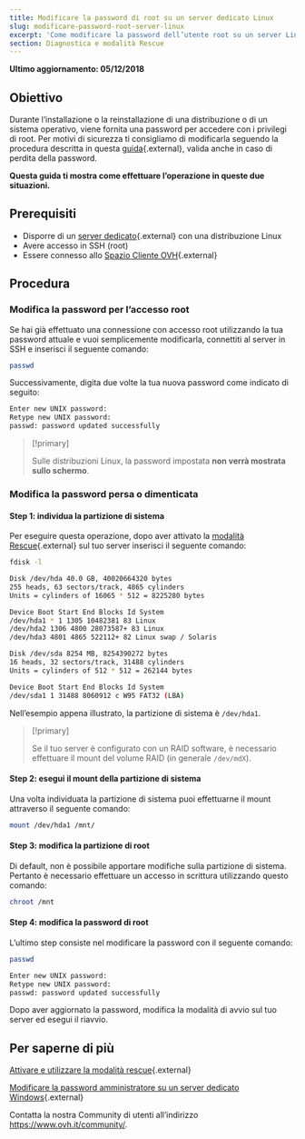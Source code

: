 ```yaml
---
title: Modificare la password di root su un server dedicato Linux
slug: modificare-password-root-server-linux
excerpt: 'Come modificare la password dell’utente root su un server Linux'
section: Diagnostica e modalità Rescue
---
```


**Ultimo aggiornamento: 05/12/2018**

## Obiettivo

Durante l’installazione o la reinstallazione di una distribuzione o di un sistema operativo, viene fornita una password per accedere con i privilegi di root. Per motivi di sicurezza ti consigliamo di modificarla seguendo la procedura descritta in questa [guida](https://docs.ovh.com/it/dedicated/mettere-in-sicurezza-un-server-dedicato/){.external}, valida anche in caso di perdita della password. 

**Questa guida ti mostra come effettuare l’operazione in queste due situazioni.**


## Prerequisiti

* Disporre di un [server dedicato](https://www.ovh.it/server_dedicati/){.external} con una distribuzione Linux
* Avere accesso in SSH (root)
* Essere connesso allo [Spazio Cliente OVH](https://www.ovh.com/auth/?action=gotomanager){.external}


## Procedura

### Modifica la password per l’accesso root

Se hai già effettuato una connessione con accesso root utilizzando la tua password attuale e vuoi semplicemente modificarla, connettiti al server in SSH e inserisci il seguente comando:

```sh
passwd
```

Successivamente, digita due volte la tua nuova password come indicato di seguito:

```sh
Enter new UNIX password:
Retype new UNIX password:
passwd: password updated successfully
```

> [!primary]
>
> Sulle distribuzioni Linux, la password impostata **non verrà mostrata sullo schermo**.
>

### Modifica la password persa o dimenticata

#### Step 1: individua la partizione di sistema

Per eseguire questa operazione, dopo aver attivato la [modalità Rescue](https://docs.ovh.com/it/dedicated/rescue_mode/){.external} sul tuo server inserisci il seguente comando: 

```sh
fdisk -l

Disk /dev/hda 40.0 GB, 40020664320 bytes
255 heads, 63 sectors/track, 4865 cylinders
Units = cylinders of 16065 * 512 = 8225280 bytes

Device Boot Start End Blocks Id System
/dev/hda1 * 1 1305 10482381 83 Linux
/dev/hda2 1306 4800 28073587+ 83 Linux
/dev/hda3 4801 4865 522112+ 82 Linux swap / Solaris

Disk /dev/sda 8254 MB, 8254390272 bytes
16 heads, 32 sectors/track, 31488 cylinders
Units = cylinders of 512 * 512 = 262144 bytes

Device Boot Start End Blocks Id System
/dev/sda1 1 31488 8060912 c W95 FAT32 (LBA)
```

Nell’esempio appena illustrato, la partizione di sistema è `/dev/hda1`. 

> [!primary]
>
> Se il tuo server è configurato con un RAID software, è necessario effettuare il mount del volume RAID (in generale `/dev/mdX`). 
>

#### Step 2: esegui il mount della partizione di sistema

Una volta individuata la partizione di sistema puoi effettuarne il mount attraverso il seguente comando:

```sh
mount /dev/hda1 /mnt/
```

#### Step 3: modifica la partizione di root

Di default, non è possibile apportare modifiche sulla partizione di sistema. Pertanto è necessario effettuare un accesso in scrittura utilizzando questo comando:

```sh
chroot /mnt
```

#### Step 4: modifica la password di root

L’ultimo step consiste nel modificare la password con il seguente comando:

```sh
passwd

Enter new UNIX password:
Retype new UNIX password:
passwd: password updated successfully
```

Dopo aver aggiornato la password, modifica la modalità di avvio sul tuo server ed esegui il riavvio. 


## Per saperne di più

[Attivare e utilizzare la modalità rescue](https://docs.ovh.com/it/dedicated/rescue_mode/){.external}

[Modificare la password amministratore su un server dedicato Windows](https://docs.ovh.com/it/dedicated/modificare-password-admin-su-server-windows/){.external}

Contatta la nostra Community di utenti all’indirizzo <https://www.ovh.it/community/>.